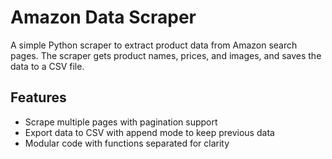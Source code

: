 # Amazon Data Scraper

A simple Python scraper to extract product data from Amazon search pages. The scraper gets product names, prices, and images, and saves the data to a CSV file.

## Features
- Scrape multiple pages with pagination support
- Export data to CSV with append mode to keep previous data
- Modular code with functions separated for clarity

